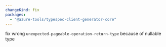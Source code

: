 ```yaml
---
changeKind: fix
packages:
  - "@azure-tools/typespec-client-generator-core"
---
```


fix wrong `unexpected-pageable-operation-return-type` because of nullable type